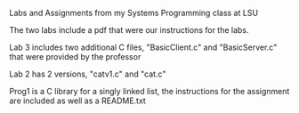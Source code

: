 Labs and Assignments from my Systems Programming class at LSU

The two labs include a pdf that were our instructions for the labs.

Lab 3 includes two additional C files, "BasicClient.c" and "BasicServer.c" that were provided by the professor

Lab 2 has 2 versions, "catv1.c" and "cat.c"

Prog1 is a C library for a singly linked list, the instructions for the assignment are included as well as a README.txt

